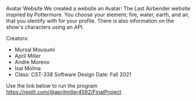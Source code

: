 Avatar Website
We created a website an Avatar: The Last Airbender website inspired by Pottermore. 
You choose your element; fire, water, earth, and air, that you identify with for your profile. 
There is also information on the show's characters using an API.

Creators:
- Mursal Mousumi
- April Miller
- Andre Moreno
- Isai Molina
- Class: CST-338 Software Design
Date: Fall 2021

Use the link below to run the program
https://replit.com/@aprilmiller4592/FinalProject 
